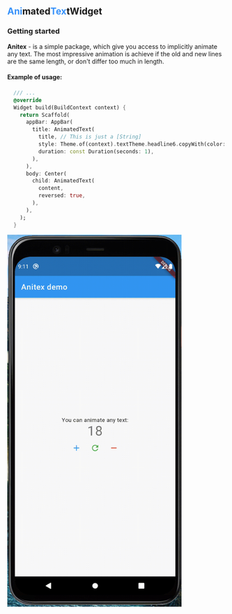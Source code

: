 ## <span style="color:#3892fa">Ani</span>mated<span style="color:#3892fa">Tex</span>tWidget

### Getting started
**Anitex** - is a simple package, which give you access to implicitly animate any text. The most impressive animation is achieve if the old and new lines are the same length, or don't differ too much in length.


#### Example of usage:
```dart
  /// ...
  @override
  Widget build(BuildContext context) {
    return Scaffold(
      appBar: AppBar(
        title: AnimatedText(
          title, // This is just a [String]
          style: Theme.of(context).textTheme.headline6.copyWith(color: Colors.white),
          duration: const Duration(seconds: 1),
        ),
      ),
      body: Center(
        child: AnimatedText(
          content,
          reversed: true,
        ),
      ),
    );
  }
```

<img src="https://github.com/alphamikle/anitex/raw/master/demo.gif" width="400">